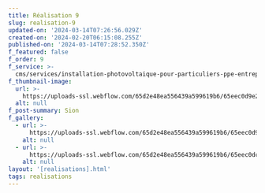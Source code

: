 ```yaml
---
title: Réalisation 9
slug: realisation-9
updated-on: '2024-03-14T07:26:56.029Z'
created-on: '2024-02-20T06:15:08.255Z'
published-on: '2024-03-14T07:28:52.350Z'
f_featured: false
f_order: 9
f_service: >-
  cms/services/installation-photovoltaique-pour-particuliers-ppe-entreprises-cle-en-main.md
f_thumbnail-image:
  url: >-
    https://uploads-ssl.webflow.com/65d2e48ea556439a599619b6/65eec0d9e2366c8ce9a9ee0e_baobab-project-28_01.jpg
  alt: null
f_post-summary: Sion
f_gallery:
  - url: >-
      https://uploads-ssl.webflow.com/65d2e48ea556439a599619b6/65eec0d9e2366c8ce9a9ee0e_baobab-project-28_01.jpg
    alt: null
  - url: >-
      https://uploads-ssl.webflow.com/65d2e48ea556439a599619b6/65eec0dce4b53ccd12f1aee1_baobab-project-28_02.jpg
    alt: null
layout: '[realisations].html'
tags: realisations
---
```



